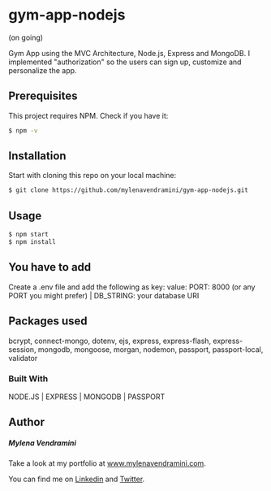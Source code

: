 # gym-app-nodejs

(on going)

Gym App using the MVC Architecture, Node.js, Express and MongoDB. I implemented "authorization" so the users can sign up, customize and personalize the app.

## Prerequisites

This project requires NPM. Check if you have it:

```bash
$ npm -v
```

## Installation

Start with cloning this repo on your local machine:

```bash
$ git clone https://github.com/mylenavendramini/gym-app-nodejs.git
```

## Usage

```bash
$ npm start
$ npm install
```

## You have to add

Create a .env file and add the following as key: value:
PORT: 8000 (or any PORT you might prefer) |
DB_STRING: your database URI

## Packages used

bcrypt, connect-mongo, dotenv, ejs, express, express-flash, express-session, mongodb, mongoose, morgan, nodemon, passport, passport-local, validator

### Built With

NODE.JS | EXPRESS | MONGODB | PASSPORT

## Author

##### Mylena Vendramini

Take a look at my portfolio at www.mylenavendramini.com.

You can find me on [Linkedin](https://www.linkedin.com/in/mylenavendramini/) and [Twitter](https://twitter.com/mmvendramini).
